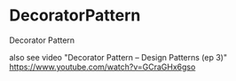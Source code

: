 # DecoratorPattern
Decorator Pattern

also see video "Decorator Pattern – Design Patterns (ep 3)"
https://www.youtube.com/watch?v=GCraGHx6gso
